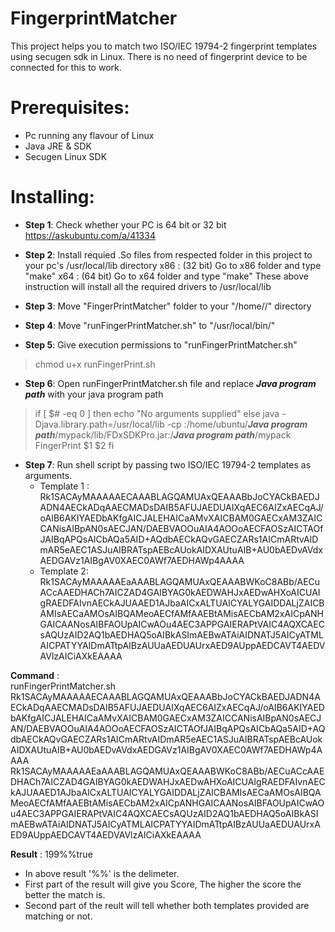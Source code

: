 # FingerprintMatcher
This project helps you to match two ISO/IEC 19794-2 fingerprint templates using secugen sdk in Linux. There is no need of fingerprint device to be connected for this to work.

# Prerequisites:

 - Pc running any flavour of Linux 
 -  Java JRE & SDK  
 -  Secugen Linux SDK

# Installing:

 - **Step 1**: Check whether your PC is 64 bit or 32 bit
             https://askubuntu.com/a/41334
 - **Step 2**: Install requied .So files from respected folder in this
   project to your pc's /usr/local/lib directory
             x86 : (32 bit)
             Go to x86 folder and type "make"
             x64 : (64 bit)
             Go to x64 folder and type "make"
             These above instruction will install all the required drivers to /usr/local/lib
 
 - **Step 3**:
             Move "FingerPrintMatcher" folder to your "/home/<user>/" directory

 

 - **Step 4**:
             Move "runFingerPrintMatcher.sh"  to "/usr/local/bin/"
 - **Step 5**: Give execution permissions to "runFingerPrintMatcher.sh"

   

>  chmod u+x runFingerPrint.sh

 - **Step 6**: Open runFingerPrintMatcher.sh file and replace ***Java program path*** with your java program path

   

>  if [ $# -eq 0 ]
>       then
>         echo "No arguments supplied"
>     else
>     java -Djava.library.path=/usr/local/lib  -cp :/home/ubuntu/***Java program path***/mypack/lib/FDxSDKPro.jar:/***Java program path***/mypack  FingerPrint $1 $2
>     fi

 - **Step 7**: Run shell script by passing two ISO/IEC 19794-2 templates as
   arguments.
	- Template 1 :
	Rk1SACAyMAAAAAECAAABLAGQAMUAxQEAAABbJoCYACkBAEDJADN4AECkADqAAECMADsDAIB5AFUJAEDUAIXqAEC6AIZxAECqAJ/oAIB6AKIYAEDbAKfgAICJALEHAICaAMvXAICBAM0GAECxAM3ZAICCANisAIBpAN0sAECJAN/DAEBVAOOuAIA4AOOoAECFAOSzAICTAOfJAIBqAPQsAICbAQa5AID+AQdbAECkAQvGAECZARs1AICmARtvAIDmAR5eAEC1ASJuAIBRATspAEBcAUokAIDXAUtuAIB+AU0bAEDvAVdxAEDGAVz1AIBgAV0XAEC0AWf7AEDHAWp4AAAA
	 - Template 2:
	Rk1SACAyMAAAAAEaAAABLAGQAMUAxQEAAABWKoC8ABb/AECuACcAAEDHACh7AICZAD4GAIBYAG0kAEDWAHJxAEDwAHXoAICUAIgRAEDFAIvnAECkAJUAAED1AJbaAICxALTUAICYALYGAIDDALjZAICBAMIsAECaAMOsAIBQAMeoAECfAMfAAEBtAMisAECbAM2xAICpANHGAICAANosAIBFAOUpAICwAOu4AEC3APPGAIERAPtVAIC4AQXCAECsAQUzAID2AQ1bAEDHAQ5oAIBkASImAEBwATAiAIDNATJ5AICyATMLAICPATYYAIDmATtpAIBzAUUaAEDUAUrxAED9AUppAEDCAVT4AEDVAVlzAICiAXkEAAAA

**Command** :  
runFingerPrintMatcher.sh Rk1SACAyMAAAAAECAAABLAGQAMUAxQEAAABbJoCYACkBAEDJADN4AECkADqAAECMADsDAIB5AFUJAEDUAIXqAEC6AIZxAECqAJ/oAIB6AKIYAEDbAKfgAICJALEHAICaAMvXAICBAM0GAECxAM3ZAICCANisAIBpAN0sAECJAN/DAEBVAOOuAIA4AOOoAECFAOSzAICTAOfJAIBqAPQsAICbAQa5AID+AQdbAECkAQvGAECZARs1AICmARtvAIDmAR5eAEC1ASJuAIBRATspAEBcAUokAIDXAUtuAIB+AU0bAEDvAVdxAEDGAVz1AIBgAV0XAEC0AWf7AEDHAWp4AAAA Rk1SACAyMAAAAAEaAAABLAGQAMUAxQEAAABWKoC8ABb/AECuACcAAEDHACh7AICZAD4GAIBYAG0kAEDWAHJxAEDwAHXoAICUAIgRAEDFAIvnAECkAJUAAED1AJbaAICxALTUAICYALYGAIDDALjZAICBAMIsAECaAMOsAIBQAMeoAECfAMfAAEBtAMisAECbAM2xAICpANHGAICAANosAIBFAOUpAICwAOu4AEC3APPGAIERAPtVAIC4AQXCAECsAQUzAID2AQ1bAEDHAQ5oAIBkASImAEBwATAiAIDNATJ5AICyATMLAICPATYYAIDmATtpAIBzAUUaAEDUAUrxAED9AUppAEDCAVT4AEDVAVlzAICiAXkEAAAA

**Result** : 199%%true 

 - In above result '%%'  is the delimeter.   
- First part of the result will give you Score, The higher the score the better     the match is. 
- Second part of the reult will tell whether both templates provided
   are matching or not.


